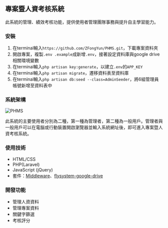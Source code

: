 ## 專案暨人資考核系統
此系統的管理、績效考核功能，提供使用者管理團隊事務與提升自主學習能力。

### 安裝
1. 在terminal輸入`https://github.com/ZFongYun/PHMS.git`，下載專案資料夾
2. 開啟專案，複製`.env .example`成新增`.env`，接著設定資料庫與google drive相關環境變數
3. 在terminal輸入`php artisan key:generate`，以建立`.env`的`APP_KEY`
4. 在terminal輸入`php artisan migrate`，遷移資料表至資料庫
5. 在terminal輸入`php artisan db:seed --class=AdminSeeder`，將6組管理員帳號新增至資料表中

### 系統架構
![PHMS](https://user-images.githubusercontent.com/53658361/176618575-1107bca6-75a4-438a-b3e3-b720e5e3e840.png)

此系統的主要使用者分別為二種，第一種為管理者，第二種為一般用戶。管理者與一般用戶可以在電腦或行動裝置開啟瀏覽器並輸入系統網址後，即可進入專案暨人資考核系統。

### 使用技術
* HTML/CSS
* PHP(Laravel)
* JavaScript (jQuery)
* 套件：[Middleware](https://github.com/SpartnerNL/Laravel-Excel)、[flysystem-google-drive](https://github.com/nao-pon/flysystem-google-drive)

### 開發功能
* 管理人資資料
* 管理專案資料
* 關鍵字篩選
* 考核評分
